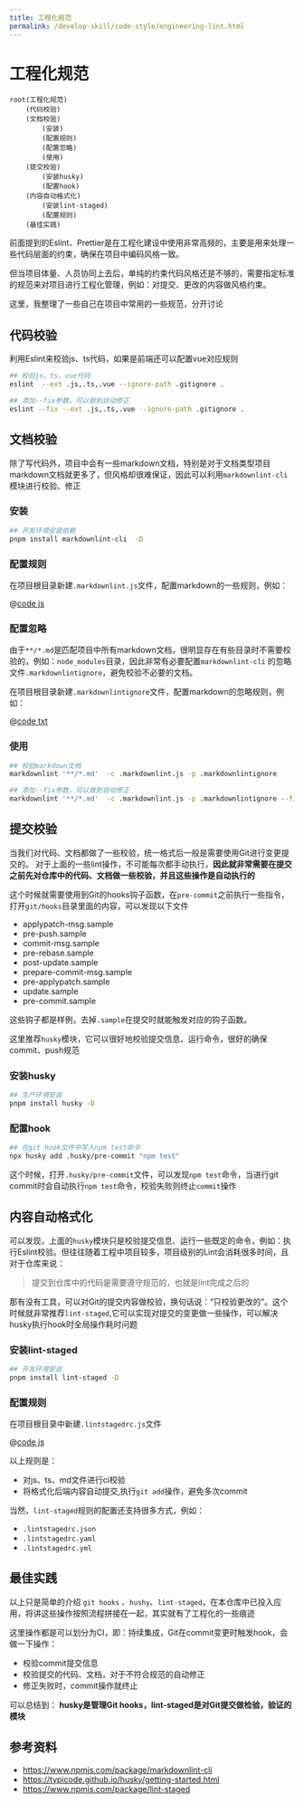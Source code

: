 ```yaml
---
title: 工程化规范
permalink: /develop-skill/code-style/engineering-lint.html
---
```


# 工程化规范

```mindmap
root(工程化规范)
    (代码校验)
    (文档校验)
        (安装)
        (配置规则)
        (配置忽略)
        (使用)
    (提交校验)
        (安装husky)
        (配置hook)
    (内容自动格式化)
        (安装lint-staged)
        (配置规则)
    (最佳实践)
```

前面提到的Eslint、Prettier是在工程化建设中使用非常高频的，主要是用来处理一些代码层面的约束，确保在项目中编码风格一致。

但当项目体量、人员协同上去后，单纯的约束代码风格还是不够的，需要指定标准的规范来对项目进行工程化管理，例如：对提交、更改的内容做风格约束。

这里，我整理了一些自己在项目中常用的一些规范，分开讨论

## 代码校验

利用Eslint来校验js、ts代码，如果是前端还可以配置vue对应规则

```bash
## 校验js、ts、vue代码
eslint  --ext .js,.ts,.vue --ignore-path .gitignore .

## 添加--fix参数，可以做到自动修正
eslint --fix --ext .js,.ts,.vue --ignore-path .gitignore .
```

## 文档校验

除了写代码外，项目中会有一些markdown文档，特别是对于文档类型项目markdown文档就更多了，但风格却很难保证，因此可以利用`markdownlint-cli`模块进行校验、修正

### 安装

```bash
## 开发环境安装依赖
pnpm install markdownlint-cli  -D
```

### 配置规则

在项目根目录新建`.markdownlint.js`文件，配置markdown的一些规则，例如：

@[code js](~/.markdownlint.js)

### 配置忽略

由于`**/*.md`是匹配项目中所有markdown文档，很明显存在有些目录时不需要校验的，例如：`node_modules`目录，因此非常有必要配置`markdownlint-cli`
的忽略文件`.markdownlintignore`，避免校验不必要的文档。

在项目根目录新建`.markdownlintignore`文件，配置markdown的忽略规则，例如：

@[code txt](~/.markdownlintignore)

### 使用

```bash
## 校验markdown文档
markdownlint '**/*.md'  -c .markdownlint.js -p .markdownlintignore 

## 添加--fix参数，可以做到自动修正
markdownlint '**/*.md'  -c .markdownlint.js -p .markdownlintignore --fix
```

## 提交校验

当我们对代码、文档都做了一些校验，统一格式后一般是需要使用Git进行变更提交的。
对于上面的一些lint操作，不可能每次都手动执行，**因此就非常需要在提交之前先对仓库中的代码、文档做一些校验，并且这些操作是自动执行的**

这个时候就需要使用到Git的hooks钩子函数，在`pre-commit`之前执行一些指令，打开`git/hooks`目录里面的内容，可以发现以下文件

- applypatch-msg.sample
- pre-push.sample
- commit-msg.sample
- pre-rebase.sample
- post-update.sample
- prepare-commit-msg.sample
- pre-applypatch.sample
- update.sample
- pre-commit.sample

这些钩子都是样例，去掉`.sample`在提交时就能触发对应的钩子函数。

这里推荐`husky`模块，它可以很好地校验提交信息、运行命令，很好的确保commit、push规范

### 安装husky

```bash
## 生产环境安装
pnpm install husky -D
```

### 配置hook

```bash
## 在git hook文件中写入npm test命令
npx husky add .husky/pre-commit "npm test"
```

这个时候，打开`.husky/pre-commit`文件，可以发现`npm test`命令，当进行git commit时会自动执行`npm test`命令，校验失败则终止`commit`操作

## 内容自动格式化

可以发现，上面的`husky`模块只是校验提交信息、运行一些既定的命令，例如：执行Eslint校验。但往往随着工程中项目较多，项目级别的Lint会消耗很多时间，且对于仓库来说：

> 提交到仓库中的代码是需要遵守规范的，也就是lint完成之后的

那有没有工具，可以对Git的提交内容做校验，换句话说：“只校验更改的”。这个时候就非常推荐`lint-staged`,它可以实现对提交的变更做一些操作，可以解决husky执行hook时全局操作耗时问题

### 安装lint-staged

```bash
## 开发环境安装
pnpm install lint-staged -D
```

### 配置规则

在项目根目录中新建`.lintstagedrc.js`文件

@[code js](~/.lintstagedrc.js)

以上规则是：

- 对js、ts、md文件进行ci校验
- 将格式化后端内容自动提交,执行`git add`操作，避免多次commit

当然，`lint-staged`规则的配置还支持很多方式，例如：

- `.lintstagedrc.json`
- `.lintstagedrc.yaml`
- `.lintstagedrc.yml`

## 最佳实践

以上只是简单的介绍 `git hooks` 、`hushy`、`lint-staged`，在本仓库中已投入应用，将讲这些操作按照流程拼接在一起，其实就有了工程化的一些痕迹

这里操作都是可以划分为CI，即：持续集成，Git在commit变更时触发hook，会做一下操作：

- 校验commit提交信息
- 校验提交的代码、文档，对于不符合规范的自动修正
- 修正失败时，commit操作就终止

可以总结到： **husky是管理Git hooks，lint-staged是对Git提交做检验，验证的模块**

## 参考资料

- <https://www.npmjs.com/package/markdownlint-cli>
- <https://typicode.github.io/husky/getting-started.html>
- <https://www.npmjs.com/package/lint-staged>
